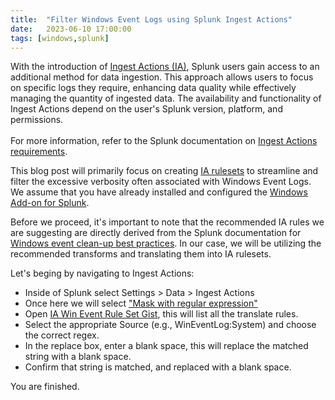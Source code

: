 ```yaml
---
title:  "Filter Windows Event Logs using Splunk Ingest Actions"
date:   2023-06-10 17:00:00
tags: [windows,splunk]
---
```


With the introduction of [Ingest Actions (IA)][ingest-actions], Splunk users gain access to an additional method for data ingestion. This approach allows users to focus on specific logs they require, enhancing data quality while effectively managing the quantity of ingested data. The availability and functionality of Ingest Actions depend on the user's Splunk version, platform, and permissions. 
<br />
<br />For more information, refer to the Splunk documentation on [Ingest Actions requirements][ia-reqs].

This blog post will primarily focus on creating [IA rulesets][ia-rulesets] to streamline and filter the excessive verbosity often associated with Windows Event Logs. We assume that you have already installed and configured the [Windows Add-on for Splunk][win-event-add-on].

Before we proceed, it's important to note that the recommended IA rules we are suggesting are directly derived from the Splunk documentation for [Windows event clean-up best practices][win-event-bp-splunk]. In our case, we will be utilizing the recommended transforms and translating them into IA rulesets.

Let's beging by navigating to Ingest Actions:
- Inside of Splunk select Settings > Data > Ingest Actions
- Once here we will select ["Mask with regular expression"][mask-regex]
- Open [IA Win Event Rule Set Gist][ingest-action-win-event-rules], this will list all the translate rules. 
- Select the appropriate Source (e.g., WinEventLog:System) and choose the correct regex. 
- In the replace box, enter a blank space, this will replace the matched string with a blank space.
- Confirm that string is matched, and replaced with a blank space.

You are finished.

[ingest-actions]: https://community.splunk.com/t5/Splunk-Tech-Talks/Introducing-Ingest-Actions-Filter-Mask-Route-Repeat/ba-p/608111
[ia-reqs]: https://docs.splunk.com/Documentation/Splunk/9.0.5/Data/DataIngest#Requirements
[ia-rulesets]: https://docs.splunk.com/Documentation/Splunk/9.0.5/Data/DataIngest#Introduction_to_rules_and_rulesets
[win-event-add-on]: https://docs.splunk.com/Documentation/WindowsAddOn/8.1.2/User/DeploytheSplunkAdd-onforWindowswithForwarderManagement
[win-event-bp-splunk]: https://docs.splunk.com/Documentation/WindowsAddOn/latest/User/Configuration#Configure_event_cleanup_best_practices_in_props.conf
[mask-regex]: https://docs.splunk.com/Documentation/Splunk/9.0.5/Data/DataIngest#Mask_with_regular_expression
[ingest-action-win-event-rules]: https://gist.github.com/animetauren/afddab3a2aff30526f6032766542ad22